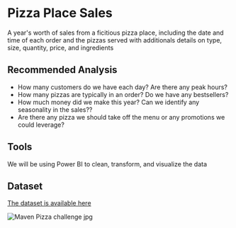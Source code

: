 # Pizza Place Sales

A year's worth of sales from a ficitious pizza place, including the date and time of each order and the pizzas served with additionals details on type, size, quantity, price, and ingredients 


## Recommended Analysis

* How many customers do we have each day? Are there any peak hours?
* How many pizzas are typically in an order? Do we have any bestsellers?
* How much money did we make this year? Can we identify any seasonality in the sales?? 
* Are there any pizza we should take off the menu or any promotions we could leverage?

## Tools

We will be using Power BI to clean, transform, and visualize the data


## Dataset

[The dataset is available here](https://www.mavenanalytics.io/data-playground)


![Maven Pizza challenge jpg](https://user-images.githubusercontent.com/108984339/200098397-781f4000-900c-4339-899d-00a795384dec.jpg)
